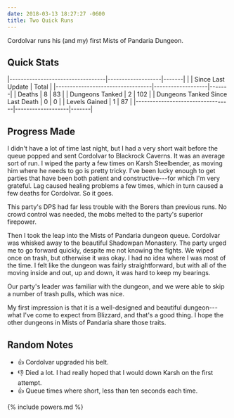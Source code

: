 ```yaml
---
date: 2018-03-13 18:27:27 -0600
title: Two Quick Runs
---
```

Cordolvar runs his (and my) first Mists of Pandaria Dungeon.

## Quick Stats

|----------------------------------|-------------------|-------|
|                                  | Since Last Update | Total |
|----------------------------------|-------------------|-------|
| Deaths                           | 8                 | 83    |
| Dungeons Tanked                  | 2                 | 102   |
| Dungeons Tanked Since Last Death | 0                 | 0     |
| Levels Gained                    | 1                 | 87    |
|----------------------------------|-------------------|-------|

## Progress Made

I didn't have a lot of time last night, but I had a very short wait before the queue popped and sent Cordolvar to Blackrock Caverns. It was an average sort of run. I wiped the party a few times on Karsh Steelbender, as moving him where he needs to go is pretty tricky. I've been lucky enough to get parties that have been both patient and constructive---for which I'm very grateful. Lag caused healing problems a few times, which in turn caused a few deaths for Cordolvar. So it goes.

This party's DPS had far less trouble with the Borers than previous runs. No crowd control was needed, the mobs melted to the party's superior firepower.

Then I took the leap into the Mists of Pandaria dungeon queue. Cordolvar was whisked away to the beautiful Shadowpan Monastery. The party urged me to go forward quickly, despite me not knowing the fights. We wiped once on trash, but otherwise it was okay. I had no idea where I was most of the time. I felt like the dungeon was fairly straightforward, but with all of the moving inside and out, up and down, it was hard to keep my bearings.

Our party's leader was familiar with the dungeon, and we were able to skip a number of trash pulls, which was nice.

My first impression is that it is a well-designed and beautiful dungeon---what I've come to expect from Blizzard, and that's a good thing. I hope the other dungeons in Mists of Pandaria share those traits.

## Random Notes

* &#x1f44d; Cordolvar upgraded his belt.
* &#x1f44e; Died a lot. I had really hoped that I would down Karsh on the first attempt.
* &#x1f44d; Queue times where short, less than ten seconds each time.

{% include powers.md %}

